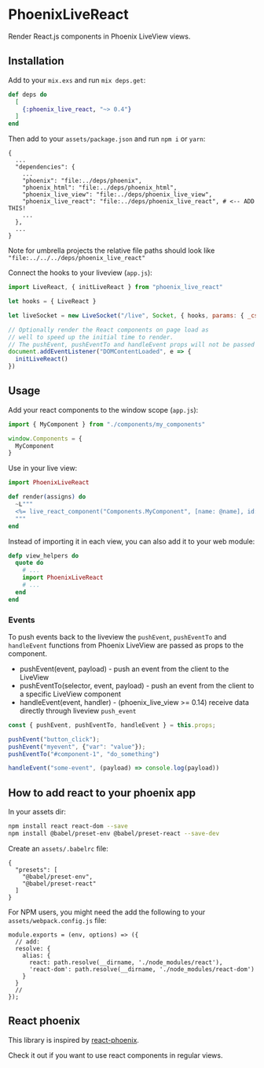 # PhoenixLiveReact

Render React.js components in Phoenix LiveView views.

## Installation

Add to your `mix.exs` and run `mix deps.get`:

```elixir
def deps do
  [
    {:phoenix_live_react, "~> 0.4"}
  ]
end
```

Then add to your `assets/package.json` and run `npm i` or `yarn`:

```
{
  ...
  "dependencies": {
    ...
    "phoenix": "file:../deps/phoenix",
    "phoenix_html": "file:../deps/phoenix_html",
    "phoenix_live_view": "file:../deps/phoenix_live_view",
    "phoenix_live_react": "file:../deps/phoenix_live_react", # <-- ADD THIS!
    ...
  },
  ...
}
```

Note for umbrella projects the relative file paths should look like `"file:../../../deps/phoenix_live_react"`

Connect the hooks to your liveview (`app.js`):

```javascript
import LiveReact, { initLiveReact } from "phoenix_live_react"

let hooks = { LiveReact }

let liveSocket = new LiveSocket("/live", Socket, { hooks, params: { _csrf_token: csrfToken } })

// Optionally render the React components on page load as
// well to speed up the initial time to render.
// The pushEvent, pushEventTo and handleEvent props will not be passed here.
document.addEventListener("DOMContentLoaded", e => {
  initLiveReact()
})
```

## Usage

Add your react components to the window scope (`app.js`):

```javascript
import { MyComponent } from "./components/my_components"

window.Components = {
  MyComponent
}
```

Use in your live view:

```elixir
import PhoenixLiveReact

def render(assigns) do
  ~L"""
  <%= live_react_component("Components.MyComponent", [name: @name], id: "my-component-1") %>
  """
end
```

Instead of importing it in each view, you can also add it to your web module:

```elixir
defp view_helpers do
  quote do
    # ...
    import PhoenixLiveReact
    # ...
  end
end
```

### Events

To push events back to the liveview the `pushEvent`, `pushEventTo` and `handleEvent` functions from
Phoenix LiveView are passed as props to the component.

* pushEvent(event, payload) - push an event from the client to the LiveView
* pushEventTo(selector, event, payload) - push an event from the client to a specific LiveView component
* handleEvent(event, handler) - (phoenix_live_view >= 0.14) receive data directly through liveview `push_event`

```javascript
const { pushEvent, pushEventTo, handleEvent } = this.props;

pushEvent("button_click");
pushEvent("myevent", {"var": "value"});
pushEventTo("#component-1", "do_something")

handleEvent("some-event", (payload) => console.log(payload))
```

## How to add react to your phoenix app

In your assets dir:

```bash
npm install react react-dom --save
npm install @babel/preset-env @babel/preset-react --save-dev
```

Create an `assets/.babelrc` file:

```
{
  "presets": [
    "@babel/preset-env",
    "@babel/preset-react"
  ]
}
```

For NPM users, you might need the add the following to your `assets/webpack.config.js` file:
```
module.exports = (env, options) => ({
  // add:
  resolve: {
    alias: {
      react: path.resolve(__dirname, './node_modules/react'),
      'react-dom': path.resolve(__dirname, './node_modules/react-dom')
    }
  }
  //
});
```

## React phoenix

This library is inspired by [react-phoenix](https://github.com/geolessel/react-phoenix).

Check it out if you want to use react components in regular views.
